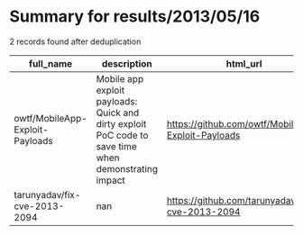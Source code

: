 
# Summary for results/2013/05/16
    
2 records found after deduplication

| full_name | description | html_url | matched_list | matched_count | pushed_at | size | stargazers_count | language | forks_count | vul_ids |
|---------------------------------|------------------------------------------------------------------------------------------------------|----------------------------------------------------|----------------|-----------------|---------------------------|--------|--------------------|------------|---------------|-------------------|
| owtf/MobileApp-Exploit-Payloads | Mobile app exploit payloads: Quick and dirty exploit PoC code to save time when demonstrating impact | https://github.com/owtf/MobileApp-Exploit-Payloads | ['exploit'] | 1 | 2013-05-16 22:06:11+00:00 | 112 | 1 | nan | 2 | [] |
| tarunyadav/fix-cve-2013-2094 | nan | https://github.com/tarunyadav/fix-cve-2013-2094 | ['cve-2'] | 1 | 2013-05-16 05:42:38+00:00 | 66 | 0 | Shell | 2 | ['CVE-2013-2094'] |
